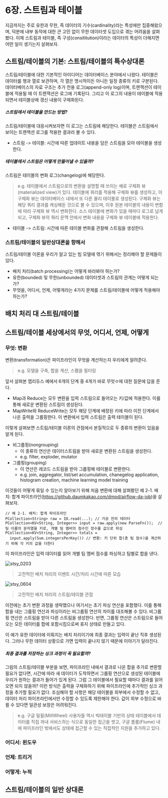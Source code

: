 # 6장. 스트림과 테이블
지금까지는 주로 유한과 무한, 즉 데이터의 기수(cardinality)라는 특성에만 집중해왔으며, 덕분에 내부 동작에 대한 큰 고민 없이 무한 데이터셋 도입으로 겪는 어려움을 살펴봤다. 이제 스트림과 테이블, 즉 구성(consititution)이라는 데이터의 특성이 더해지면 어떤 일이 생기는지 살펴보자.

## 스트림/테이블의 기본: 스트림/테이블의 특수상대론
스트림/테이블에 대한 기본적인 아이디어는 데이터베이스 분야에서 나왔다. 테이블은 데이터를 행과 열로 보관하며, 각 열은 명시적이든 아니든 일정 종류의 키로 구분된다. 데이터베이스의 자료 구조는 추가 전용 로그(append-only log)이며, 트랜잭션이 테이블에 적용될 때 이 트랜잭션은 로그에 기록된다. 그리고 이 로그의 내용이 테이블에 적용되면서 테이블상에 갱신 내용이 구체화된다.

##### 스트림에서 테이블을 만드는 방법?
스트림/테이블에 대응시켜보자면 이 로그는 스트림에 해당한다. 테이블은 스트림에서 보이는 트랜잭션 로그를 적용한 결과라 볼 수 있다.
- 스트림 -> 테이블: 시간에 따른 업데이트 내용을 담은 스트림을 모아 테이블을 생성한다.

##### 테이블에서 스트림은 어떻게 만들어낼 수 있을까?
스트림은 테이블의 변화 로그(changelog)에 해당한다.
> e.g. 테이블에서 스트림으로의 변환을 설명할 때 쓰이는 예로 구체화 뷰(materialized view)가 있다. 테이블에 쿼리를 적용해 구체화 뷰를 생성하고, 이 구체화 뷰는 데이터베이스 내에서 또 다른 물리 테이블로 생성된다. 구체화 뷰는 해당 쿼리 결과를 캐싱해둔 것으로 볼 수 있으며, 이후 원본 테이블의 내용이 변함에 따라 구체화 뷰 역시 변화한다. 소스 테이블에 변화가 있을 때마다 로그로 남게 되고, 구체화 뷰의 쿼리 문맥 안에서 변화 내용을 구체화 뷰 테이블에 적용한다.
- 테이블 -> 스트림: 시간에 따른 테이블 변화를 관찰해 스트림을 생성한다.

### 스트림/테이블의 일반상대론을 향해서
스트림/테이블 이론을 우리가 알고 있는 빔 모델에 엮기 위해서는 정리해야 할 문제들이 있다.
- 배치 처리(batch processing)는 어떻게 바라봐야 하는가?
- 유한(bounded) 및 무한(unbounded) 데이터셋과 스트림의 관계는 어떻게 되는가?
- 무엇을, 어디서, 언제, 어떻게라는 4가지 문제를 스트림/테이블에 어떻게 적용해야 하는가?

## 배치 처리 대 스트림/테이블

## 스트림/테이블 세상에서의 무엇, 어디서, 언제, 어떻게
### 무엇: 변환
변환(transformation)은 파이프라인이 무엇을 계산하는지 우리에게 알려준다. 
> e.g. 모델을 구축, 합을 계산, 스팸을 필터링

앞서 살펴본 맵리듀스 예에서 6개의 단계 중 4개가 바로 무엇ㅇ에 대한 질문에 답을 준다.
- Map과 Reduce는 모두 변환을 입력 스트림으로 들어오는 키/값에 적용한다. 이를 통해 새로운 변환된 스트림이 생성된다.
- MapWrite와 ReduceWrite는 모두 해당 단계에 배정된 키에 따라 이전 단계에서 나온 출력을 그룹핑한다. 이 변환에서 입력 스트림은 출력 테이블이 된다.

이렇게 살펴보면 스트림/테이블 이론의 관점에서 본질적으로 두 종류의 변환이 있음을 알게 된다.
- 비그룹핑(nongrouping)
  - 이 종류의 연산은 데이터스트림을 받아 새로운 변환된 스트림을 생성한다.
  - e.g. filter, exploder, mutator
- 그룹핑(grouping)
  - 이 연산은 레코드 스트림을 받아 그룹핑해 테이블로 변환한다.
  - e.g. join, aggregator, list/set accumulation, chanegelog application, histogram creation, machine learning model training

이것들이 어떻게 묶일 수 있는지 알아보기 위해 처음 변환에 대해 살펴봤던 예 2-1. 배치: 합계 파이프라인(https://github.daumkakao.com/dmpd/airflow-da-job)을 살펴보자. 
```
// 예 2-1. 배치: 합계 파이프라인
PCollection<String> raw = IO.read(...); // 가공 전의 데이터
PCollection<KV<String, Integer>> input = raw.apply(new ParseFn());  // 팀 이름의 문자열을 키로, 개별 팀 멤버의 점수인 정수를 값으로 파싱
PCollection<KV<String, Integer>> totals = 
  input.apply(Sum.integersPerKey()) // 변환: 키 단위 합(총 팀 점수)을 계산하기 위해 각 키의 값을 더한다
```
이 파이프라인은 입력 데이터를 읽어 개별 팀 멤버 점수를 파싱하고 팀별로 합을 낸다.

![stsy_0203](https://user-images.githubusercontent.com/19989706/150663311-2dd36361-494d-47c8-ba92-8c9a50d5b876.gif)
> 고전적인 배치 처리의 이벤트 시간/처리 시간에 따른 모습

![stsy_0604](https://user-images.githubusercontent.com/19989706/161738011-37fa67a3-7b45-4df9-b574-05c52445e296.gif)
> 고전적인 배치 처리의 스트림/테이블 관점

이전에는 초기 변환 과정을 생략했으나 여기서는 초기 파싱 연산을 포함했다. 이를 통해 합을 내는 그룹핑 연산과 파싱이라는 비그룹핑 연산의 차이를 대조해볼 수 있다. 비그룹핑 연산은 스트림을 받아 다른 스트림을 생성한다. 반면, 그룹핑 연산은 스트림으로 들어오는 모든 데이터를 합에 포함시킴으로써 휴지 상태로 만들고 있다.

이 예가 유한 데이터에 이뤄지는 배치 처리이기에 최종 결과는 입력이 끝난 직후 생성된다. 그러나 무한 데이터 상황으로 가면 입력이 끝나지 않기 때문에 이야기가 달라진다.

##### 최종 결과를 저장하는 싱크 과정이 꼭 필요할까?
그림의 스트림/테이블 부분을 보면, 파이프라인 내에서 결과로 나온 합을 추가로 변환할 필요가 없다면, 시간에 따라 새 데이터가 도착하면서 그룹핑 연산으로 생성된 테이블에 우리가 원하는 결과가 들어가 있게 된다. 그럼 그 테이블에서 필요할 때마다 결과를 읽어오면 되지 않을까? 이런 방식은 출력을 구체화하기 위해 파이프라인에 추가적인 싱크 과정을 추가할 필요가 없다. 조심해야 할 사항은 해당 테이블을 외부에서 수정할 수 없고, 데이터 처리 파이프라인에서만 수정할 수 있도록 제한해야 한다. 값이 외부 수정으로 바뀔 수 있다면 일관성 보장은 어려워진다.
> e.g. 구글 밀휠(MillWheel) 사용자들 역시 빅테이블 기반의 상태 테이블에서 데이터를 직접 꺼내 서비스하는 식으로 동일한 접근을 썻고, 구글 플룸(Flume) 내에 파이프라인 밖에서도 상태에 접근할 수 있는 직접적인 지원을 추가하고 있다.

### 어디서: 윈도우
### 언제: 트리거
### 어떻게: 누적

## 스트림/테이블의 일반 상대론
